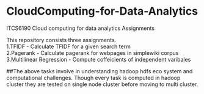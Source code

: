 # CloudComputing-for-Data-Analytics
ITCS6190 Cloud computing for data analytics  Assignments

This repository consists three assignments.  
1.TFIDF - Calculate TFIDF for a given search term   
2.Pagerank - Calculate pagerank for webpages in simplewiki corpus  
3.Multilinear Regression - Compute coffeicients of independent varibales  

##The above tasks involve in understanding hadoop hdfs eco system and computational challenges. Though every task is computed in hadoop cluster they are tested on single node cluster before moving to multi cluster. 

